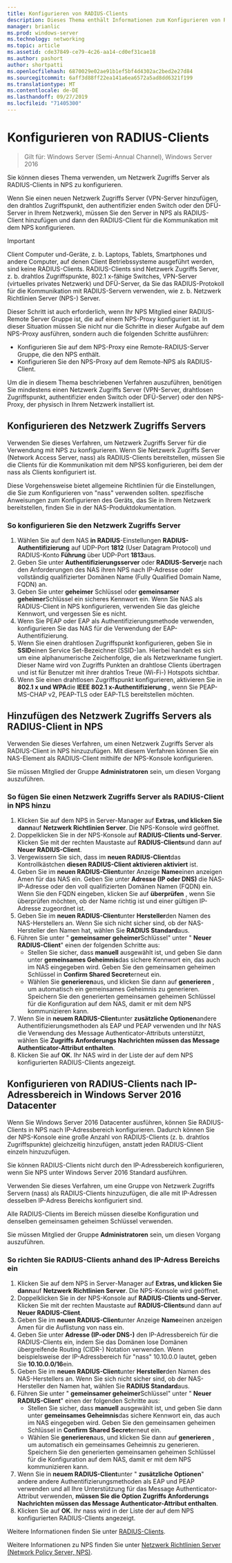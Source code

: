 ```yaml
---
title: Konfigurieren von RADIUS-Clients
description: Dieses Thema enthält Informationen zum Konfigurieren von RADIUS-Clients für den Netzwerk Richtlinien Server unter Windows Server 2016.
manager: brianlic
ms.prod: windows-server
ms.technology: networking
ms.topic: article
ms.assetid: cde37849-ce79-4c26-aa14-cd0ef31cae18
ms.author: pashort
author: shortpatti
ms.openlocfilehash: 6870029e02ae91b1ef5bf4d4302ac2bed2e27d84
ms.sourcegitcommit: 6aff3d88ff22ea141a6ea6572a5ad8dd6321f199
ms.translationtype: MT
ms.contentlocale: de-DE
ms.lasthandoff: 09/27/2019
ms.locfileid: "71405300"
---
```

# <a name="configure-radius-clients"></a>Konfigurieren von RADIUS-Clients

>Gilt für: Windows Server (Semi-Annual Channel), Windows Server 2016

Sie können dieses Thema verwenden, um Netzwerk Zugriffs Server als RADIUS-Clients in NPS zu konfigurieren.

Wenn Sie einen neuen Netzwerk Zugriffs Server \(VPN-Server hinzufügen, den drahtlos Zugriffspunkt, den authentifizier enden Switch oder den DFÜ-Server in Ihrem Netzwerk\), müssen Sie den Server in NPS als RADIUS-Client hinzufügen und dann den RADIUS-Client für die Kommunikation mit dem NPS konfigurieren.

>[!IMPORTANT]
>Client Computer und-Geräte, z. b. Laptops, Tablets, Smartphones und andere Computer, auf denen Client Betriebssysteme ausgeführt werden, sind keine RADIUS-Clients. RADIUS-Clients sind Netzwerk Zugriffs Server, z. b. drahtlos Zugriffspunkte, 802.1 x-fähige Switches, VPN-Server (virtuelles privates Netzwerk) und DFÜ-Server, da Sie das RADIUS-Protokoll für die Kommunikation mit RADIUS-Servern verwenden, wie z. b. Netzwerk Richtlinien Server \(NPS-\) Server.

Dieser Schritt ist auch erforderlich, wenn Ihr NPS Mitglied einer RADIUS-Remote Server Gruppe ist, die auf einem NPS-Proxy konfiguriert ist. In dieser Situation müssen Sie nicht nur die Schritte in dieser Aufgabe auf dem NPS-Proxy ausführen, sondern auch die folgenden Schritte ausführen:

- Konfigurieren Sie auf dem NPS-Proxy eine Remote-RADIUS-Server Gruppe, die den NPS enthält.
- Konfigurieren Sie den NPS-Proxy auf dem Remote-NPS als RADIUS-Client.

Um die in diesem Thema beschriebenen Verfahren auszuführen, benötigen Sie mindestens einen Netzwerk Zugriffs Server \(VPN-Server, drahtlosen Zugriffspunkt, authentifizier enden Switch oder DFÜ-Server\) oder den NPS-Proxy, der physisch in Ihrem Netzwerk installiert ist.

## <a name="configure-the-network-access-server"></a>Konfigurieren des Netzwerk Zugriffs Servers

Verwenden Sie dieses Verfahren, um Netzwerk Zugriffs Server für die Verwendung mit NPS zu konfigurieren. Wenn Sie Netzwerk Zugriffs Server (Network Access Server, nass) als RADIUS-Clients bereitstellen, müssen Sie die Clients für die Kommunikation mit dem NPSS konfigurieren, bei dem der nass als Clients konfiguriert ist.

Diese Vorgehensweise bietet allgemeine Richtlinien für die Einstellungen, die Sie zum Konfigurieren von "nass" verwenden sollten. spezifische Anweisungen zum Konfigurieren des Geräts, das Sie in Ihrem Netzwerk bereitstellen, finden Sie in der NAS-Produktdokumentation.

### <a name="to-configure-the-network-access-server"></a>So konfigurieren Sie den Netzwerk Zugriffs Server

1. Wählen Sie auf dem NAS **in RADIUS**-Einstellungen **RADIUS-Authentifizierung** auf UDP-Port **1812** (User Datagram Protocol) und RADIUS-Konto **Führung** über UDP-Port **1813**aus.
2. Geben Sie unter **Authentifizierungsserver** oder **RADIUS-Server**je nach den Anforderungen des NAS ihren NPS nach IP-Adresse oder vollständig qualifizierter Domänen Name (Fully Qualified Domain Name, FQDN) an. 
3. Geben Sie unter **geheimer** Schlüssel oder **gemeinsamer geheimer**Schlüssel ein sicheres Kennwort ein. Wenn Sie NAS als RADIUS-Client in NPS konfigurieren, verwenden Sie das gleiche Kennwort, und vergessen Sie es nicht.
4. Wenn Sie PEAP oder EAP als Authentifizierungsmethode verwenden, konfigurieren Sie das NAS für die Verwendung der EAP-Authentifizierung.
5. Wenn Sie einen drahtlosen Zugriffspunkt konfigurieren, geben Sie in **SSID**einen Service Set-Bezeichner \(SSID-\)an. Hierbei handelt es sich um eine alphanumerische Zeichenfolge, die als Netzwerkname fungiert. Dieser Name wird von Zugriffs Punkten an drahtlose Clients übertragen und ist für Benutzer mit ihrer drahtlos Treue \(Wi-Fi-\) Hotspots sichtbar.
6. Wenn Sie einen drahtlosen Zugriffspunkt konfigurieren, aktivieren Sie in **802.1 x und WPA**die **IEEE 802.1 x-Authentifizierung** , wenn Sie PEAP-MS-CHAP v2, PEAP-TLS oder EAP-TLS bereitstellen möchten.

## <a name="add-the-network-access-server-as-a-radius-client-in-nps"></a>Hinzufügen des Netzwerk Zugriffs Servers als RADIUS-Client in NPS

Verwenden Sie dieses Verfahren, um einen Netzwerk Zugriffs Server als RADIUS-Client in NPS hinzuzufügen. Mit diesem Verfahren können Sie ein NAS-Element als RADIUS-Client mithilfe der NPS-Konsole konfigurieren.

Sie müssen Mitglied der Gruppe **Administratoren** sein, um diesen Vorgang auszuführen.

### <a name="to-add-a-network-access-server-as-a-radius-client-in-nps"></a>So fügen Sie einen Netzwerk Zugriffs Server als RADIUS-Client in NPS hinzu

1. Klicken Sie auf dem NPS in Server-Manager auf **Extras, und klicken Sie dann**auf **Netzwerk Richtlinien Server**. Die NPS-Konsole wird geöffnet.
2. Doppelklicken Sie in der NPS-Konsole auf **RADIUS-Clients und-Server**. Klicken Sie mit der rechten Maustaste auf **RADIUS-Clients**und dann auf **Neuer RADIUS-Client**. 
3. Vergewissern Sie sich, dass im **neuen RADIUS-Client**das Kontrollkästchen **diesen RADIUS-Client aktivieren aktiviert** ist.
4. Geben Sie im **neuen RADIUS-Client**unter Anzeige **Name**einen anzeigen Amen für das NAS ein. Geben Sie unter **Adresse (IP oder DNS)** die NAS-IP-Adresse oder den voll qualifizierten Domänen Namen (FQDN) ein. Wenn Sie den FQDN eingeben, klicken Sie auf **überprüfen** , wenn Sie überprüfen möchten, ob der Name richtig ist und einer gültigen IP-Adresse zugeordnet ist. 
5. Geben Sie im **neuen RADIUS-Client**unter **Hersteller**den Namen des NAS-Herstellers an. Wenn Sie sich nicht sicher sind, ob der NAS-Hersteller den Namen hat, wählen Sie **RADIUS Standard**aus.
6. Führen Sie unter " **gemeinsamer geheimer**Schlüssel" unter " **Neuer RADIUS-Client**" einen der folgenden Schritte aus:
    - Stellen Sie sicher, dass **manuell** ausgewählt ist, und geben Sie dann unter **gemeinsames Geheimnis**das sichere Kennwort ein, das auch im NAS eingegeben wird. Geben Sie den gemeinsamen geheimen Schlüssel in **Confirm Shared Secret**erneut ein.
    - Wählen Sie **generieren**aus, und klicken Sie dann auf **generieren** , um automatisch ein gemeinsames Geheimnis zu generieren. Speichern Sie den generierten gemeinsamen geheimen Schlüssel für die Konfiguration auf dem NAS, damit er mit dem NPS kommunizieren kann.
7. Wenn Sie in **neuem RADIUS-Client**unter **zusätzliche Optionen**andere Authentifizierungsmethoden als EAP und PEAP verwenden und Ihr NAS die Verwendung des Message Authenticator-Attributs unterstützt, wählen Sie **Zugriffs Anforderungs Nachrichten müssen das Message Authenticator-Attribut enthalten**.
8. Klicken Sie auf **OK**. Ihr NAS wird in der Liste der auf dem NPS konfigurierten RADIUS-Clients angezeigt.

## <a name="configure-radius-clients-by-ip-address-range-in-windows-server-2016-datacenter"></a>Konfigurieren von RADIUS-Clients nach IP-Adressbereich in Windows Server 2016 Datacenter

Wenn Sie Windows Server 2016 Datacenter ausführen, können Sie RADIUS-Clients in NPS nach IP-Adressbereich konfigurieren. Dadurch können Sie der NPS-Konsole eine große Anzahl von RADIUS-Clients (z. b. drahtlos Zugriffspunkte) gleichzeitig hinzufügen, anstatt jeden RADIUS-Client einzeln hinzuzufügen.

Sie können RADIUS-Clients nicht durch den IP-Adressbereich konfigurieren, wenn Sie NPS unter Windows Server 2016 Standard ausführen.

Verwenden Sie dieses Verfahren, um eine Gruppe von Netzwerk Zugriffs Servern (nass) als RADIUS-Clients hinzuzufügen, die alle mit IP-Adressen desselben IP-Adress Bereichs konfiguriert sind.

Alle RADIUS-Clients im Bereich müssen dieselbe Konfiguration und denselben gemeinsamen geheimen Schlüssel verwenden.

Sie müssen Mitglied der Gruppe **Administratoren** sein, um diesen Vorgang auszuführen.

### <a name="to-set-up-radius-clients-by-ip-address-range"></a>So richten Sie RADIUS-Clients anhand des IP-Adress Bereichs ein

1. Klicken Sie auf dem NPS in Server-Manager auf **Extras, und klicken Sie dann**auf **Netzwerk Richtlinien Server**. Die NPS-Konsole wird geöffnet.
2. Doppelklicken Sie in der NPS-Konsole auf **RADIUS-Clients und-Server**. Klicken Sie mit der rechten Maustaste auf **RADIUS-Clients**und dann auf **Neuer RADIUS-Client**.
3. Geben Sie im **neuen RADIUS-Client**unter Anzeige **Name**einen anzeigen Amen für die Auflistung von nass ein.
4. Geben Sie unter **Adresse \(IP-oder DNS-\)** den IP-Adressbereich für die RADIUS-Clients ein, indem Sie das Domänen lose Domänen übergreifende Routing \(CIDR-\) Notation verwenden. Wenn beispielsweise der IP-Adressbereich für "nass" 10.10.0.0 lautet, geben Sie **10.10.0.0/16**ein.
5. Geben Sie im **neuen RADIUS-Client**unter **Hersteller**den Namen des NAS-Herstellers an. Wenn Sie sich nicht sicher sind, ob der NAS-Hersteller den Namen hat, wählen Sie **RADIUS Standard**aus.
6. Führen Sie unter " **gemeinsamer geheimer**Schlüssel" unter " **Neuer RADIUS-Client**" einen der folgenden Schritte aus:
    - Stellen Sie sicher, dass **manuell** ausgewählt ist, und geben Sie dann unter **gemeinsames Geheimnis**das sichere Kennwort ein, das auch im NAS eingegeben wird. Geben Sie den gemeinsamen geheimen Schlüssel in **Confirm Shared Secret**erneut ein.
    - Wählen Sie **generieren**aus, und klicken Sie dann auf **generieren** , um automatisch ein gemeinsames Geheimnis zu generieren. Speichern Sie den generierten gemeinsamen geheimen Schlüssel für die Konfiguration auf dem NAS, damit er mit dem NPS kommunizieren kann.
7. Wenn Sie in **neuem RADIUS-Client**unter " **zusätzliche Optionen**" andere andere Authentifizierungsmethoden als EAP und PEAP verwenden und all Ihre Unterstützung für das Message Authenticator-Attribut verwenden, **müssen Sie die Option Zugriffs Anforderungs Nachrichten müssen das Message Authenticator-Attribut enthalten**.
8. Klicken Sie auf **OK**. Ihr nass wird in der Liste der auf dem NPS konfigurierten RADIUS-Clients angezeigt.

Weitere Informationen finden Sie unter [RADIUS-Clients](nps-radius-clients.md).

Weitere Informationen zu NPS finden Sie unter [Netzwerk Richtlinien Server (Network Policy Server, NPS)](nps-top.md).